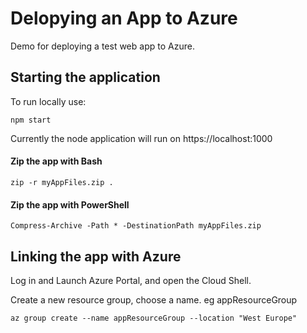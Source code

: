 # Delopying an App to Azure

Demo for deploying a test web app to Azure.

## Starting the application

To run locally use:

`npm start`

Currently the node application will run on https://localhost:1000

#### Zip the app with Bash
`zip -r myAppFiles.zip .`
#### Zip the app with PowerShell
`Compress-Archive -Path * -DestinationPath myAppFiles.zip`


## Linking the app with Azure

Log in and Launch Azure Portal, and open the Cloud Shell.

Create a new resource group, choose a name. eg appResourceGroup

`az group create --name appResourceGroup --location "West Europe"`








